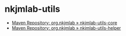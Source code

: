 # nkjmlab-utils

- [Maven Repository: org\.nkjmlab » nkjmlab\-utils\-core](https://mvnrepository.com/artifact/org.nkjmlab/nkjmlab-utils-core)
- [Maven Repository: org\.nkjmlab » nkjmlab\-utils\-helper](https://mvnrepository.com/artifact/org.nkjmlab/nkjmlab-utils-helper)
